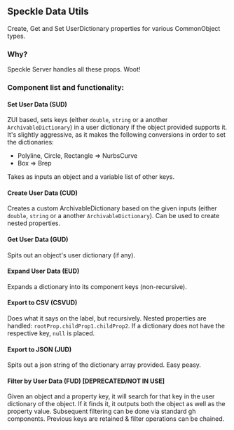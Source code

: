 ## Speckle Data Utils

Create, Get and Set UserDictionary properties for various CommonObject types.

### Why? 
Speckle Server handles all these props. Woot!

### Component list and functionality: 

#### Set User Data (SUD)
ZUI based, sets keys (either `double`, `string` or a another `ArchivableDictionary`) in a user dictionary if the object provided supports it. It's slightly aggressive, as it makes the following conversions in order to set the dictionaries: 
- Polyline, Circle, Rectangle => NurbsCurve
- Box => Brep

Takes as inputs an object and a variable list of other keys. 

#### Create User Data (CUD)
Creates a custom ArchivableDictionary based on the given inputs (either `double`, `string` or a another `ArchivableDictionary`). Can be used to create nested properties.

#### Get User Data (GUD)
Spits out an object's user dictionary (if any).

#### Expand User Data (EUD)
Expands a dictionary into its component keys (non-recursive). 

#### Export to CSV (CSVUD)
Does what it says on the label, but recursively. Nested properties are handled: `rootProp.childProp1.childProp2`. If a dictionary does not have the respective key, `null` is placed.

#### Export to JSON (JUD)
Spits out a json string of the dictionary array provided. Easy peasy. 

#### Filter by User Data (FUD) [DEPRECATED/NOT IN USE]
Given an object and a property key, it will search for that key in the user dictionary of the object. If it finds it, it outputs both the object as well as the property value. Subsequent filtering can be done via standard gh components. Previous keys are retained & filter operations can be chained.
